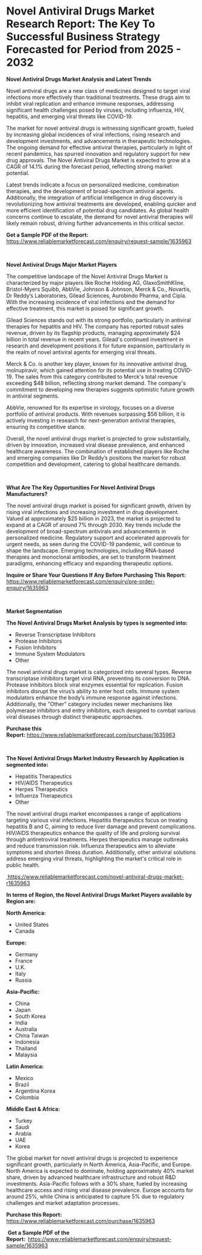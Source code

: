 <p><h1>Novel Antiviral Drugs Market Research Report: The Key To Successful Business Strategy Forecasted for Period from 2025 - 2032</h1></p><p><strong>Novel Antiviral Drugs Market Analysis and Latest Trends</strong></p>
<p><p>Novel antiviral drugs are a new class of medicines designed to target viral infections more effectively than traditional treatments. These drugs aim to inhibit viral replication and enhance immune responses, addressing significant health challenges posed by viruses, including influenza, HIV, hepatitis, and emerging viral threats like COVID-19. </p><p>The market for novel antiviral drugs is witnessing significant growth, fueled by increasing global incidences of viral infections, rising research and development investments, and advancements in therapeutic technologies. The ongoing demand for effective antiviral therapies, particularly in light of recent pandemics, has spurred innovation and regulatory support for new drug approvals. The Novel Antiviral Drugs Market is expected to grow at a CAGR of 14.1% during the forecast period, reflecting strong market potential.</p><p>Latest trends indicate a focus on personalized medicine, combination therapies, and the development of broad-spectrum antiviral agents. Additionally, the integration of artificial intelligence in drug discovery is revolutionizing how antiviral treatments are developed, enabling quicker and more efficient identification of potential drug candidates. As global health concerns continue to escalate, the demand for novel antiviral therapies will likely remain robust, driving further advancements in this critical sector.</p></p>
<p><strong>Get a Sample PDF of the Report:&nbsp;</strong> <a href="https://www.reliablemarketforecast.com/enquiry/request-sample/1635963?utm_campaign=3104&utm_medium=2&utm_source=Github&utm_content=ia&utm_term=12042025&utm_id=novel-antiviral-drugs">https://www.reliablemarketforecast.com/enquiry/request-sample/1635963</a></p>
<p>&nbsp;</p>
<p><strong>Novel Antiviral Drugs Major Market Players</strong></p>
<p><p>The competitive landscape of the Novel Antiviral Drugs Market is characterized by major players like Roche Holding AG, GlaxoSmithKline, Bristol-Myers Squibb, AbbVie, Johnson & Johnson, Merck & Co., Novartis, Dr Reddy’s Laboratories, Gilead Sciences, Aurobindo Pharma, and Cipla. With the increasing incidence of viral infections and the demand for effective treatment, this market is poised for significant growth.</p><p>Gilead Sciences stands out with its strong portfolio, particularly in antiviral therapies for hepatitis and HIV. The company has reported robust sales revenue, driven by its flagship products, managing approximately $24 billion in total revenue in recent years. Gilead's continued investment in research and development positions it for future expansion, particularly in the realm of novel antiviral agents for emerging viral threats.</p><p>Merck & Co. is another key player, known for its innovative antiviral drug, molnupiravir, which gained attention for its potential use in treating COVID-19. The sales from this category contributed to Merck's total revenue exceeding $48 billion, reflecting strong market demand. The company's commitment to developing new therapies suggests optimistic future growth in antiviral segments.</p><p>AbbVie, renowned for its expertise in virology, focuses on a diverse portfolio of antiviral products. With revenues surpassing $56 billion, it is actively investing in research for next-generation antiviral therapies, ensuring its competitive stance.</p><p>Overall, the novel antiviral drugs market is projected to grow substantially, driven by innovation, increased viral disease prevalence, and enhanced healthcare awareness. The combination of established players like Roche and emerging companies like Dr Reddy’s positions the market for robust competition and development, catering to global healthcare demands.</p></p>
<p>&nbsp;</p>
<p><strong>What Are The Key Opportunities For Novel Antiviral Drugs Manufacturers?</strong></p>
<p><p>The novel antiviral drugs market is poised for significant growth, driven by rising viral infections and increasing investment in drug development. Valued at approximately $25 billion in 2023, the market is projected to expand at a CAGR of around 7% through 2030. Key trends include the development of broad-spectrum antivirals and advancements in personalized medicine. Regulatory support and accelerated approvals for urgent needs, as seen during the COVID-19 pandemic, will continue to shape the landscape. Emerging technologies, including RNA-based therapies and monoclonal antibodies, are set to transform treatment paradigms, enhancing efficacy and expanding therapeutic options.</p></p>
<p><strong>Inquire or Share Your Questions If Any Before Purchasing This Report:</strong> <a href="https://www.reliablemarketforecast.com/enquiry/pre-order-enquiry/1635963?utm_campaign=3104&utm_medium=2&utm_source=Github&utm_content=ia&utm_term=12042025&utm_id=novel-antiviral-drugs">https://www.reliablemarketforecast.com/enquiry/pre-order-enquiry/1635963</a></p>
<p>&nbsp;</p>
<p><strong>Market Segmentation</strong></p>
<p><strong>The Novel Antiviral Drugs Market Analysis by types is segmented into:</strong></p>
<p><ul><li>Reverse Transcriptase Inhibitors</li><li>Protease Inhibitors</li><li>Fusion Inhibitors</li><li>Immune System Modulators</li><li>Other</li></ul></p>
<p><p>The novel antiviral drugs market is categorized into several types. Reverse transcriptase inhibitors target viral RNA, preventing its conversion to DNA. Protease inhibitors block viral enzymes essential for replication. Fusion inhibitors disrupt the virus’s ability to enter host cells. Immune system modulators enhance the body’s immune response against infections. Additionally, the "Other" category includes newer mechanisms like polymerase inhibitors and entry inhibitors, each designed to combat various viral diseases through distinct therapeutic approaches.</p></p>
<p><strong>Purchase this Report:&nbsp;</strong><a href="https://www.reliablemarketforecast.com/purchase/1635963?utm_campaign=3104&utm_medium=2&utm_source=Github&utm_content=ia&utm_term=12042025&utm_id=novel-antiviral-drugs">https://www.reliablemarketforecast.com/purchase/1635963</a></p>
<p>&nbsp;</p>
<p><strong>The Novel Antiviral Drugs Market Industry Research by Application is segmented into:</strong></p>
<p><ul><li>Hepatitis Therapeutics</li><li>HIV/AIDS Therapeutics</li><li>Herpes Therapeutics</li><li>Influenza Therapeutics</li><li>Other</li></ul></p>
<p><p>The novel antiviral drugs market encompasses a range of applications targeting various viral infections. Hepatitis therapeutics focus on treating hepatitis B and C, aiming to reduce liver damage and prevent complications. HIV/AIDS therapeutics enhance the quality of life and prolong survival through antiretroviral treatments. Herpes therapeutics manage outbreaks and reduce transmission risk. Influenza therapeutics aim to alleviate symptoms and shorten illness duration. Additionally, other antiviral solutions address emerging viral threats, highlighting the market's critical role in public health.</p></p>
<p><a href="https://www.reliablemarketforecast.com/novel-antiviral-drugs-market-r1635963?utm_campaign=3104&utm_medium=2&utm_source=Github&utm_content=ia&utm_term=12042025&utm_id=novel-antiviral-drugs">&nbsp;https://www.reliablemarketforecast.com/novel-antiviral-drugs-market-r1635963</a></p>
<p><strong>In terms of Region, the Novel Antiviral Drugs Market Players available by Region are:</strong></p>
<p>
    <p> <strong> North America: </strong>
        <ul>
            <li>United States</li>
            <li>Canada</li>
        </ul>
        </p> 
    <p> <strong> Europe: </strong>
        <ul>
            <li>Germany</li>
            <li>France</li>
            <li>U.K.</li>
            <li>Italy</li>
            <li>Russia</li>
        </ul>
        </p> 
    <p> <strong> Asia-Pacific: </strong>
        <ul>
            <li>China</li>
            <li>Japan</li>
            <li>South Korea</li>
            <li>India</li>
            <li>Australia</li>
            <li>China Taiwan</li>
            <li>Indonesia</li>
            <li>Thailand</li>
            <li>Malaysia</li>
        </ul>
        </p> 
    <p> <strong> Latin America: </strong>
        <ul>
            <li>Mexico</li>
            <li>Brazil</li>
            <li>Argentina Korea</li>
            <li>Colombia</li>
        </ul>
        </p> 
    <p> <strong> Middle East & Africa: </strong>
        <ul>
            <li>Turkey</li>
            <li>Saudi</li>
            <li>Arabia</li>
            <li>UAE</li>
            <li>Korea</li>
        </ul>
    </p>
    </p>
<p><p>The global market for novel antiviral drugs is projected to experience significant growth, particularly in North America, Asia-Pacific, and Europe. North America is expected to dominate, holding approximately 40% market share, driven by advanced healthcare infrastructure and robust R&D investments. Asia-Pacific follows with a 30% share, fueled by increasing healthcare access and rising viral disease prevalence. Europe accounts for around 25%, while China is anticipated to capture 5% due to regulatory challenges and market adaptation processes.</p></p>
<p><strong>Purchase this Report: </strong><a href="https://www.reliablemarketforecast.com/purchase/1635963?utm_campaign=3104&utm_medium=2&utm_source=Github&utm_content=ia&utm_term=12042025&utm_id=novel-antiviral-drugs">https://www.reliablemarketforecast.com/purchase/1635963</a></p>
<p>&nbsp;<strong>Get a Sample PDF of the Report:&nbsp;&nbsp;</strong><a href="https://www.reliablemarketforecast.com/enquiry/request-sample/1635963?utm_campaign=3104&utm_medium=2&utm_source=Github&utm_content=ia&utm_term=12042025&utm_id=novel-antiviral-drugs">https://www.reliablemarketforecast.com/enquiry/request-sample/1635963</a></p>
<p><strong></strong></p>
<p><p></p><p></p><p></p></p>